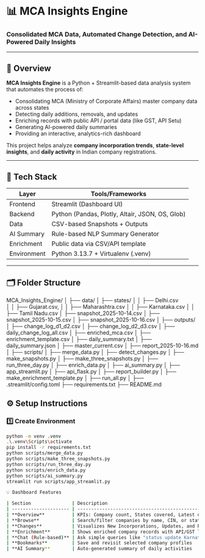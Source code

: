 # 📊 MCA Insights Engine  
### Consolidated MCA Data, Automated Change Detection, and AI-Powered Daily Insights  

---

## 🚀 Overview  
**MCA Insights Engine** is a Python + Streamlit-based data analysis system that automates the process of:
- Consolidating MCA (Ministry of Corporate Affairs) master company data across states  
- Detecting daily additions, removals, and updates  
- Enriching records with public API / portal data (like GST, API Setu)  
- Generating AI-powered daily summaries  
- Providing an interactive, analytics-rich dashboard  

This project helps analyze **company incorporation trends**, **state-level insights**, and **daily activity** in Indian company registrations.

---

## 🧩 Tech Stack  
| Layer | Tools/Frameworks |
|-------|-------------------|
| Frontend | Streamlit (Dashboard UI) |
| Backend | Python (Pandas, Plotly, Altair, JSON, OS, Glob) |
| Data | CSV-based Snapshots + Outputs |
| AI Summary | Rule-based NLP Summary Generator |
| Enrichment | Public data via CSV/API template |
| Environment | Python 3.13.7 + Virtualenv (.venv) |

---

## 🗂️ Folder Structure  

MCA_Insights_Engine/
│
├── data/
│ ├── states/
│ │ ├── Delhi.csv\
│ │ ├── Gujarat.csv\,
│ │ ├── Maharashtra.csv
│ │ ├── Karnataka.csv
│ │ ├── Tamil Nadu.csv
│ ├── snapshot_2025-10-14.csv
│ ├── snapshot_2025-10-15.csv
│ ├── snapshot_2025-10-16.csv
│
├── outputs/
│ ├── change_log_d1_d2.csv
│ ├── change_log_d2_d3.csv
│ ├── daily_change_log_all.csv
│ ├── enriched_mca.csv
│ ├── enrichment_template.csv
│ ├── daily_summary.txt
│ ├── daily_summary.json
│ ├── master_current.csv
│ ├── report_2025-10-16.md
│
├── scripts/
│ ├── merge_data.py
│ ├── detect_changes.py
│ ├── make_snapshots.py
│ ├── make_three_snapshots.py
│ ├── run_three_day.py
│ ├── enrich_data.py
│ ├── ai_summary.py
│ ├── app_streamlit.py
│ ├── api_flask.py
│ ├── report_builder.py
│ ├── make_enrichment_template.py
│ ├── run_all.py
│
├── .streamlit/config.toml
├── requirements.txt
├── README.md

## ⚙️ Setup Instructions  

### 1️⃣ Create Environment  
```bash
python -m venv .venv
.\.venv\Scripts\activate
pip install -r requirements.txt
python scripts/merge_data.py
python scripts/make_three_snapshots.py
python scripts/run_three_day.py
python scripts/enrich_data.py
python scripts/ai_summary.py
streamlit run scripts/app_streamlit.py

💡 Dashboard Features

| Section               | Description                                          |
| --------------------- | ---------------------------------------------------- |
| **Overview**          | KPIs: Company count, States covered, Latest date     |
| **Browse**            | Search/filter companies by name, CIN, or state       |
| **Changes**           | Visualizes New Incorporations, Updates, and Removals |
| **Enrichment**        | Shows enriched company records with API/GST links    |
| **Chat (Rule-based)** | Ask simple queries like "status update Karnataka"    |
| **Bookmarks**         | Save and revisit selected company profiles           |
| **AI Summary**        | Auto-generated summary of daily activities           |
